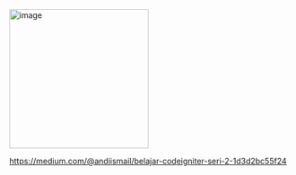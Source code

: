 <img width="248" alt="image" src="https://user-images.githubusercontent.com/78794419/226187668-8f762650-d024-4e72-a120-e0274a9c34ce.png">

https://medium.com/@andiismail/belajar-codeigniter-seri-2-1d3d2bc55f24
